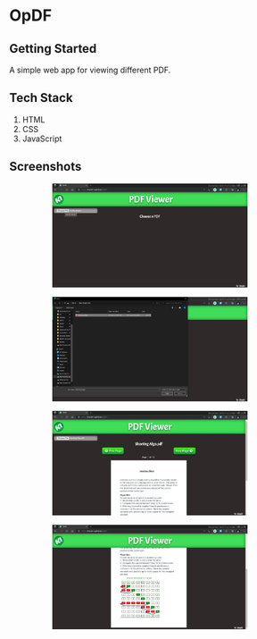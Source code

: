 # OpDF 

## Getting Started

A simple web app for viewing different PDF.

## Tech Stack

  1. HTML 
  2. CSS 
  3. JavaScript 

## Screenshots 

  <p align="center">
  <img src="src/screenshots/first.jpg" width="350" title="Upload">
  </p>
  <p align="center">
  <img src="src/screenshots/second.jpg" width="350" title="Upload">
  </p>
  <p align="center">
  <img src="src/screenshots/third.jpg" width="350" title="Upload">
  </p>
  <p align="center">
  <img src="src/screenshots/fourth.jpg" width="350" title="Upload">
  </p>
